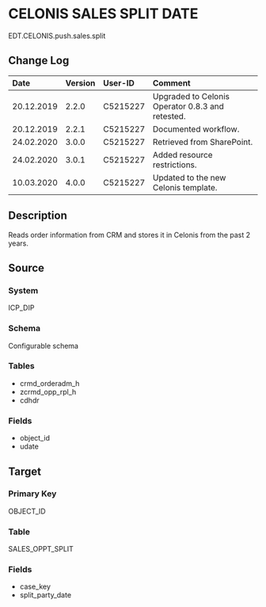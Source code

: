 # CELONIS SALES SPLIT DATE
EDT.CELONIS.push.sales.split


## Change Log
|   Date        |   Version |   User-ID     |   Comment                                             |
|   :--         |   :--     |   :--         |   :--                                                 |
|   20.12.2019  |   2.2.0   |   C5215227    |   Upgraded to Celonis Operator 0.8.3 and retested.    |
|   20.12.2019  |   2.2.1   |   C5215227    |   Documented workflow.                                |
|   24.02.2020  |   3.0.0   |   C5215227    |   Retrieved from SharePoint.                          |
|   24.02.2020  |   3.0.1   |   C5215227    |   Added resource restrictions.                        |
|   10.03.2020  |   4.0.0   |   C5215227    |   Updated to the new Celonis template.                |


## Description
Reads order information from CRM and stores it in Celonis from the past 2 years.


## Source

### System
ICP_DIP

### Schema
Configurable schema

### Tables
- crmd_orderadm_h
- zcrmd_opp_rpl_h
- cdhdr

### Fields
- object_id
- udate


## Target

### Primary Key
OBJECT_ID

### Table
SALES_OPPT_SPLIT

### Fields
- case_key
- split_party_date